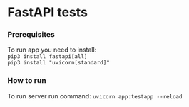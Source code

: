 # FastAPI tests

### Prerequisites

To run app you need to install:  
`pip3 install fastapi[all]`  
`pip3 install "uvicorn[standard]"`


### How to run

To run server run command: `uvicorn app:testapp --reload`